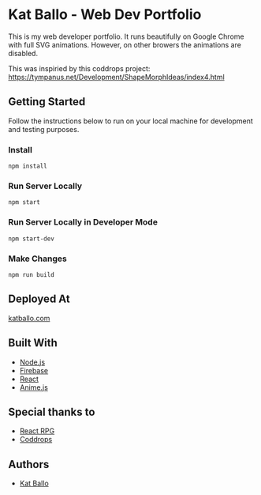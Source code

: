 # Kat Ballo - Web Dev Portfolio

This is my web developer portfolio. It runs beautifully on Google Chrome with full SVG animations. However, on other browers the animations are disabled. 

This was inspiried by this coddrops project: https://tympanus.net/Development/ShapeMorphIdeas/index4.html 

## Getting Started

Follow the instructions below to run on your local machine for development and testing purposes.

### Install

```
npm install
```

### Run Server Locally
```
npm start
```

### Run Server Locally in Developer Mode
```
npm start-dev
```

### Make Changes
```
npm run build
```

## Deployed At

[katballo.com](https://katballo.com/)

## Built With

* [Node.js](https://nodejs.org/en/)
* [Firebase](https://firebase.google.com/)
* [React](https://reactjs.org/)
* [Anime.js](http://animejs.com)

## Special thanks to

* [React RPG](https://www.npmjs.com/package/react-rpg)
* [Coddrops](https://tympanus.net/codrops/)

## Authors

* [Kat Ballo](https://github.com/ketikat)
